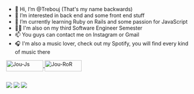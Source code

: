- 👋 Hi, I’m @Trebouj (That's my name backwards)
- 👀 I’m interested in back end and some front end stuff
- 🌱 I’m currently learning Ruby on Rails and some passion for JavaScript
- 👨‍💻 I'm also on my third Software Engineer Semester
- 📫 You guys can contact me on Instagram or Gmail
- 🎧   I'm also a music lover, check out my Spotify, you will find every kind of music there
<!---
Trebouj/Trebouj is a ✨ special ✨ repository because its `README.md` (this file) appears on your GitHub profile.
You can click the Preview link to take a look at your changes.
--->
<a href="https://www.javascript.com/" target="_blank"><img align="center" alt="Jou-Js" height="30" width="100" src="https://img.shields.io/badge/JavaScript-323330?style=for-the-badge&logo=javascript&logoColor=F7DF1E">
<a href="https://rubyonrails.org/" target="_blank"><img align="center" alt="Jou-RoR" height="30" width="100" src="https://img.shields.io/badge/Ruby_on_Rails-CC0000?style=for-the-badge&logo=ruby-on-rails&logoColor=white">


  ##
  
<div> 
  <a href="https://www.instagram.com/joubertfsilva/" target="_blank"><img src="https://img.shields.io/badge/-Instagram-%23E4405F?style=for-the-badge&logo=instagram&logoColor=white" target="_blank"></a>
  <a href = "mailto:joubertsilva162@gmail.com"><img src="https://img.shields.io/badge/-Gmail-%23333?style=for-the-badge&logo=gmail&logoColor=white" target="_blank"></a>
<a href = "https://open.spotify.com/user/joubert162?si=77e0b131d7964514"><img src="https://img.shields.io/badge/Spotify-1ED760?&style=for-the-badge&logo=spotify&logoColor=white"></a>
